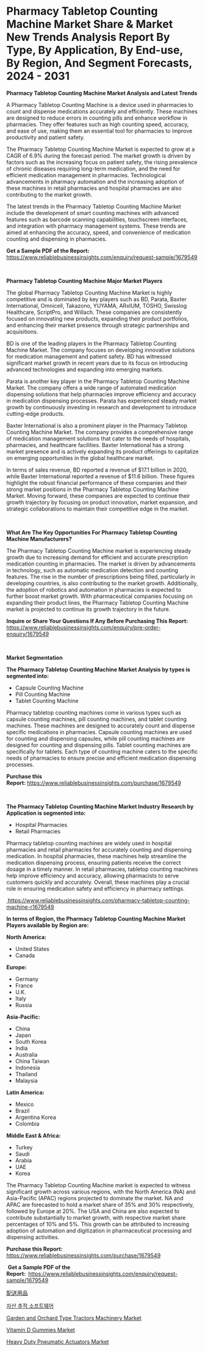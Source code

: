 <p><h1>Pharmacy Tabletop Counting Machine Market Share & Market New Trends Analysis Report By Type, By Application, By End-use, By Region, And Segment Forecasts, 2024 - 2031</h1></p><p><strong>Pharmacy Tabletop Counting Machine Market Analysis and Latest Trends</strong></p>
<p><p>A Pharmacy Tabletop Counting Machine is a device used in pharmacies to count and dispense medications accurately and efficiently. These machines are designed to reduce errors in counting pills and enhance workflow in pharmacies. They offer features such as high counting speed, accuracy, and ease of use, making them an essential tool for pharmacies to improve productivity and patient safety.</p><p>The Pharmacy Tabletop Counting Machine Market is expected to grow at a CAGR of 6.9% during the forecast period. The market growth is driven by factors such as the increasing focus on patient safety, the rising prevalence of chronic diseases requiring long-term medication, and the need for efficient medication management in pharmacies. Technological advancements in pharmacy automation and the increasing adoption of these machines in retail pharmacies and hospital pharmacies are also contributing to the market growth.</p><p>The latest trends in the Pharmacy Tabletop Counting Machine Market include the development of smart counting machines with advanced features such as barcode scanning capabilities, touchscreen interfaces, and integration with pharmacy management systems. These trends are aimed at enhancing the accuracy, speed, and convenience of medication counting and dispensing in pharmacies.</p></p>
<p><strong>Get a Sample PDF of the Report:&nbsp;</strong> <a href="https://www.reliablebusinessinsights.com/enquiry/request-sample/1679549">https://www.reliablebusinessinsights.com/enquiry/request-sample/1679549</a></p>
<p>&nbsp;</p>
<p><strong>Pharmacy Tabletop Counting Machine Major Market Players</strong></p>
<p><p>The global Pharmacy Tabletop Counting Machine Market is highly competitive and is dominated by key players such as BD, Parata, Baxter International, Omnicell, Takazono, YUYAMA, ARxIUM, TOSHO, Swisslog Healthcare, ScriptPro, and Willach. These companies are consistently focused on innovating new products, expanding their product portfolios, and enhancing their market presence through strategic partnerships and acquisitions.</p><p>BD is one of the leading players in the Pharmacy Tabletop Counting Machine Market. The company focuses on developing innovative solutions for medication management and patient safety. BD has witnessed significant market growth in recent years due to its focus on introducing advanced technologies and expanding into emerging markets.</p><p>Parata is another key player in the Pharmacy Tabletop Counting Machine Market. The company offers a wide range of automated medication dispensing solutions that help pharmacies improve efficiency and accuracy in medication dispensing processes. Parata has experienced steady market growth by continuously investing in research and development to introduce cutting-edge products.</p><p>Baxter International is also a prominent player in the Pharmacy Tabletop Counting Machine Market. The company provides a comprehensive range of medication management solutions that cater to the needs of hospitals, pharmacies, and healthcare facilities. Baxter International has a strong market presence and is actively expanding its product offerings to capitalize on emerging opportunities in the global healthcare market.</p><p>In terms of sales revenue, BD reported a revenue of $17.1 billion in 2020, while Baxter International reported a revenue of $11.6 billion. These figures highlight the robust financial performance of these companies and their strong market positions in the Pharmacy Tabletop Counting Machine Market. Moving forward, these companies are expected to continue their growth trajectory by focusing on product innovation, market expansion, and strategic collaborations to maintain their competitive edge in the market.</p></p>
<p>&nbsp;</p>
<p><strong>What Are The Key Opportunities For Pharmacy Tabletop Counting Machine Manufacturers?</strong></p>
<p><p>The Pharmacy Tabletop Counting Machine market is experiencing steady growth due to increasing demand for efficient and accurate prescription medication counting in pharmacies. The market is driven by advancements in technology, such as automatic medication detection and counting features. The rise in the number of prescriptions being filled, particularly in developing countries, is also contributing to the market growth. Additionally, the adoption of robotics and automation in pharmacies is expected to further boost market growth. With pharmaceutical companies focusing on expanding their product lines, the Pharmacy Tabletop Counting Machine market is projected to continue its growth trajectory in the future.</p></p>
<p><strong>Inquire or Share Your Questions If Any Before Purchasing This Report:</strong> <a href="https://www.reliablebusinessinsights.com/enquiry/pre-order-enquiry/1679549">https://www.reliablebusinessinsights.com/enquiry/pre-order-enquiry/1679549</a></p>
<p>&nbsp;</p>
<p><strong>Market Segmentation</strong></p>
<p><strong>The Pharmacy Tabletop Counting Machine Market Analysis by types is segmented into:</strong></p>
<p><ul><li>Capsule Counting Machine</li><li>Pill Counting Machine</li><li>Tablet Counting Machine</li></ul></p>
<p><p>Pharmacy tabletop counting machines come in various types such as capsule counting machines, pill counting machines, and tablet counting machines. These machines are designed to accurately count and dispense specific medications in pharmacies. Capsule counting machines are used for counting and dispensing capsules, while pill counting machines are designed for counting and dispensing pills. Tablet counting machines are specifically for tablets. Each type of counting machine caters to the specific needs of pharmacies to ensure precise and efficient medication dispensing processes.</p></p>
<p><strong>Purchase this Report:&nbsp;</strong><a href="https://www.reliablebusinessinsights.com/purchase/1679549">https://www.reliablebusinessinsights.com/purchase/1679549</a></p>
<p>&nbsp;</p>
<p><strong>The Pharmacy Tabletop Counting Machine Market Industry Research by Application is segmented into:</strong></p>
<p><ul><li>Hospital Pharmacies</li><li>Retail Pharmacies</li></ul></p>
<p><p>Pharmacy tabletop counting machines are widely used in hospital pharmacies and retail pharmacies for accurately counting and dispensing medication. In hospital pharmacies, these machines help streamline the medication dispensing process, ensuring patients receive the correct dosage in a timely manner. In retail pharmacies, tabletop counting machines help improve efficiency and accuracy, allowing pharmacists to serve customers quickly and accurately. Overall, these machines play a crucial role in ensuring medication safety and efficiency in pharmacy settings.</p></p>
<p><a href="https://www.reliablebusinessinsights.com/pharmacy-tabletop-counting-machine-r1679549">&nbsp;https://www.reliablebusinessinsights.com/pharmacy-tabletop-counting-machine-r1679549</a></p>
<p><strong>In terms of Region, the Pharmacy Tabletop Counting Machine Market Players available by Region are:</strong></p>
<p>
    <p> <strong> North America: </strong>
        <ul>
            <li>United States</li>
            <li>Canada</li>
        </ul>
        </p> 
    <p> <strong> Europe: </strong>
        <ul>
            <li>Germany</li>
            <li>France</li>
            <li>U.K.</li>
            <li>Italy</li>
            <li>Russia</li>
        </ul>
        </p> 
    <p> <strong> Asia-Pacific: </strong>
        <ul>
            <li>China</li>
            <li>Japan</li>
            <li>South Korea</li>
            <li>India</li>
            <li>Australia</li>
            <li>China Taiwan</li>
            <li>Indonesia</li>
            <li>Thailand</li>
            <li>Malaysia</li>
        </ul>
        </p> 
    <p> <strong> Latin America: </strong>
        <ul>
            <li>Mexico</li>
            <li>Brazil</li>
            <li>Argentina Korea</li>
            <li>Colombia</li>
        </ul>
        </p> 
    <p> <strong> Middle East & Africa: </strong>
        <ul>
            <li>Turkey</li>
            <li>Saudi</li>
            <li>Arabia</li>
            <li>UAE</li>
            <li>Korea</li>
        </ul>
    </p>
    </p>
<p><p>The Pharmacy Tabletop Counting Machine market is expected to witness significant growth across various regions, with the North America (NA) and Asia-Pacific (APAC) regions projected to dominate the market. NA and APAC are forecasted to hold a market share of 35% and 30% respectively, followed by Europe at 20%. The USA and China are also expected to contribute substantially to market growth, with respective market share percentages of 10% and 5%. This growth can be attributed to increasing adoption of automation and digitization in pharmaceutical processing and dispensing activities.</p></p>
<p><strong>Purchase this Report: </strong><a href="https://www.reliablebusinessinsights.com/purchase/1679549">https://www.reliablebusinessinsights.com/purchase/1679549</a></p>
<p>&nbsp;<strong>Get a Sample PDF of the Report:&nbsp;&nbsp;</strong><a href="https://www.reliablebusinessinsights.com/enquiry/request-sample/1679549">https://www.reliablebusinessinsights.com/enquiry/request-sample/1679549</a></p>
<p><strong></strong></p>
<p><p><a href="https://github.com/pepo3k/Market-Research-Report-List-2/blob/main/7194861182592.md">配送用品</a></p><p><a href="https://github.com/vss5505pa7z1p/Market-Research-Report-List-3/blob/main/3989692185411.md">자산 추적 소프트웨어</a></p><p><a href="https://github.com/Raeloodard576457/Market-Research-Report-List-1/blob/main/garden-and-orchard-type-tractors-machinery-market.md">Garden and Orchard Type Tractors Machinery Market</a></p><p><a href="https://medium.com/@felipestehr/vitamin-d-gummies-market-size-by-type-cherry-flavored-strawberry-flavored-raspberry-flavored-lemon-5ee9d56b4021">Vitamin D Gummies Market</a></p><p><a href="https://medium.com/@madisynreinger/heavy-duty-pneumatic-actuators-market-global-market-insights-and-sales-trends-2024-to-2031-3063554699a5">Heavy Duty Pneumatic Actuators Market</a></p></p>